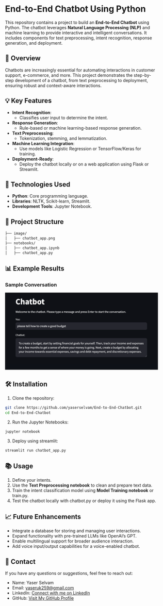 # End-to-End Chatbot Using Python

This repository contains a project to build an **End-to-End Chatbot** using Python. The chatbot leverages **Natural Language Processing (NLP)** and machine learning to provide interactive and intelligent conversations. It includes components for text preprocessing, intent recognition, response generation, and deployment.

## 📌 Overview

Chatbots are increasingly essential for automating interactions in customer support, e-commerce, and more. This project demonstrates the step-by-step development of a chatbot, from text preprocessing to deployment, ensuring robust and context-aware interactions.

## 💡 Key Features

- **Intent Recognition**:
  - Classifies user input to determine the intent.
- **Response Generation**:
  - Rule-based or machine learning-based response generation.
- **Text Preprocessing**:
  - Tokenization, stemming, and lemmatization.
- **Machine Learning Integration**:
  - Use models like Logistic Regression or TensorFlow/Keras for training.
- **Deployment-Ready**:
  - Deploy the chatbot locally or on a web application using Flask or Streamlit.

## 🚀 Technologies Used

- **Python**: Core programming language.
- **Libraries**: NLTK, Scikit-learn, Streamlit.
- **Development Tools**: Jupyter Notebook.

## 📂 Project Structure

```
├── image/
│   ├── chatbot_app.png
├── notebooks/
│   ├── chatbot_app.ipynb            
│   ├── chatbot_app.py    
```

## 📊 Example Results

### Sample Conversation

![Chatbot Example](./image/chatbot_app.png)

## 🛠️ Installation

1.	Clone the repository:
   
```bash
git clone https://github.com/yaserselvam/End-to-End-Chatbot.git
cd End-to-End-Chatbot
```

2.	Run the Jupyter Notebooks:

```bash
jupyter notebook
```

3. Deploy using streamlit:

```bash
streamlit run chatbot_app.py
```

## 📚 Usage

1.	Define your intents.
2.	Use the **Text Preprocessing notebook** to clean and prepare text data.
3.	Train the intent classification model using **Model Training notebook** or train.py.
4.	Test the chatbot locally with chatbot.py or deploy it using the Flask app.

## 📈 Future Enhancements

- Integrate a database for storing and managing user interactions.
- Expand functionality with pre-trained LLMs like OpenAI’s GPT.
- Enable multilingual support for broader audience interaction.
- Add voice input/output capabilities for a voice-enabled chatbot.

## 💌 Contact

If you have any questions or suggestions, feel free to reach out:
- Name: Yaser Selvam
- Email: yaseruk259@gmail.com
- LinkedIn: [Connect with me on LinkedIn](https://www.linkedin.com/in/yaserselvam)
- GitHub: [Visit My GitHub Profile](https://github.com/yaserselvam)
